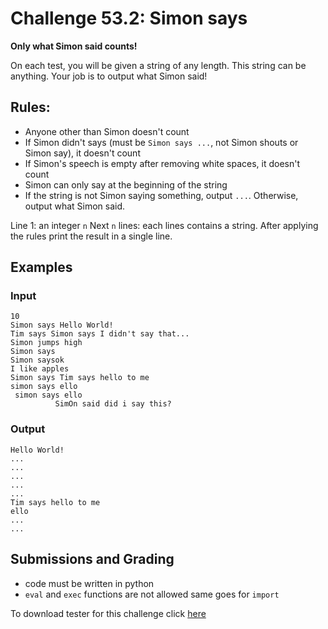 # Challenge 53.2: Simon says

**Only what Simon said counts!**

On each test, you will be given a string of any length. This string can be anything. Your job is to output what Simon said!

## Rules:

- Anyone other than Simon doesn't count
- If Simon didn't says (must be `Simon says ...`, not Simon shouts or Simon say), it doesn't count
- If Simon's speech is empty after removing white spaces, it doesn't count
- Simon can only say at the beginning of the string
- If the string is not Simon saying something, output `...`. Otherwise, output what Simon said.

Line 1: an integer `n`
Next `n` lines: each lines contains a string. After applying the rules print the result in a single line.

## Examples

### Input 
```
10
Simon says Hello World!
Tim says Simon says I didn't say that...
Simon jumps high
Simon says
Simon saysok
I like apples
Simon says Tim says hello to me
simon says ello
 simon says ello
          SimOn said did i say this?
```

### Output 
```
Hello World!
...
...
...
...
...
Tim says hello to me
ello
...
...
```

## Submissions and Grading 

- code must be written in python
- `eval` and `exec` functions are not allowed same goes for `import`

To download tester for this challenge click [here](https://downgit.github.io/#/home?url=https://github.com/Pomroka/TWT_Challenges_Tester/tree/main/Challenge_53_2)
